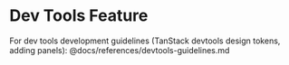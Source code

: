 # Dev Tools Feature

For dev tools development guidelines (TanStack devtools design tokens, adding panels):
@docs/references/devtools-guidelines.md
